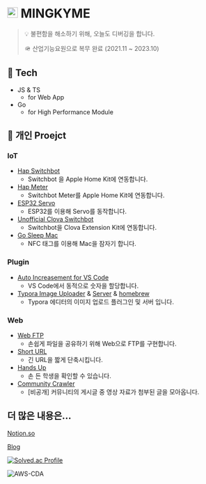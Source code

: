 # <img src = "https://user-images.githubusercontent.com/45954551/170448516-0998b893-01b6-4051-91c1-2573a35646d9.png" width="24px" height="24px"> MINGKYME


> 💡 불편함을 해소하기 위해, 오늘도 디버깅을 합니다.
>
> 🪖 산업기능요원으로 복무 완료 (2021.11 ~ 2023.10)

## 🔧 Tech

- JS & TS
  - for Web App
- Go
  - for High Performance Module




## 🎥 개인 Proejct

### IoT

- [Hap Switchbot](https://github.com/mingkyme/hap-switchbot)
  - Switchbot 을 Apple Home Kit에 연동합니다.
- [Hap Meter](https://github.com/mingkyme/hap-meter)
  - Switchbot Meter를 Apple Home Kit에 연동합니다.
- [ESP32 Servo](https://github.com/mingkyme/ESP32-Servo)
  - ESP32를 이용해 Servo를 동작합니다.
- [Unofficial Clova Switchbot](https://github.com/mingkyme/unofficial-clova-switchbot)
  - Switchbot을 Clova Extension Kit에 연동합니다.
- [Go Sleep Mac](https://github.com/mingkyme/Go-Sleep-Mac)
  - NFC 태그를 이용해 Mac을 잠자기 합니다.


### Plugin

-  [Auto Increasement for VS Code](https://github.com/mingkyme/AutoIncreasement-VSCode)
   - VS Code에서 동적으로 숫자을 할당합니다.
-  [Typora Image Uploader](https://github.com/mingkyme/golang-image-uploader) & [Server](https://github.com/mingkyme/golang-image-uploader-server) & [homebrew](https://github.com/mingkyme/homebrew-typora-uploader)
   - Typora 에디터의 이미지 업로드 플러그인 및 서버 입니다.


### Web

- [Web FTP](https://github.com/mingkyme/webFTP)
  - 손쉽게 파일을 공유하기 위해 Web으로 FTP를 구현합니다.
- [Short URL](https://github.com/mingkyme/Short-URL)
  - 긴 URL을 짧게 단축시킵니다.
- [Hands Up](https://github.com/mingkyme/Hands-Up)
  - 손 든 학생을 확인할 수 있습니다.
- [Community Crawler](https://community.mingky.me/)
  - [비공개] 커뮤니티의 게시글 중 영상 자료가 첨부된 글을 모아옵니다.




## 더 많은 내용은...

[Notion.so](https://www.notion.so/mingkyme/Mingky-1c35fdc64e0e408b8c947048d01fa59e)

[Blog](https://blog.mingky.me)

[![Solved.ac Profile](http://mazassumnida.wtf/api/v2/generate_badge?boj=mingky)](https://solved.ac/mingky/)

![AWS-CDA](https://github.com/mingkyme/mingkyme/assets/45954551/f22c1e53-b728-4f0d-ae33-87fcb290c8de)
